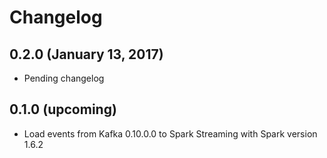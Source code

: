 # Changelog

## 0.2.0 (January 13, 2017)

* Pending changelog

## 0.1.0 (upcoming)

* Load events from Kafka 0.10.0.0 to Spark Streaming with Spark version 1.6.2